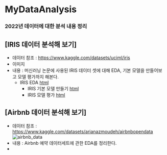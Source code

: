 # MyDataAnalysis
### 2022년 데이터에 대한 분석 내용 정리

## [IRIS 데이터 분석해 보기]
  * 데이터 참조 : https://www.kaggle.com/datasets/uciml/iris
  * 이미지 
  * 내용 : 머신러닝 논문에 사용된 IRIS 데이터 셋에 대해 EDA, 기본 모델을 만들어보고 모델 평가까지 해본다.
    * IRIS EDA [html](https://bestofge.github.io/MyDataAnalysis/IRIS_BASIC01.html)
	  * IRIS 기본 모델 만들기 [html]()
	  * IRIS 모델 평가 [html]()

## [Airbnb 데이터 분석해 보기]
 * 데이터 참조 : https://www.kaggle.com/datasets/arianazmoudeh/airbnbopendata
![airbnb_data](https://user-images.githubusercontent.com/82525776/185288497-1f830296-c621-44b2-aec0-a95ebcf0972f.jpg)
 * 내용 : Airbnb 예약 데이터세트에 관한 EDA를 정리한다.
  * 
